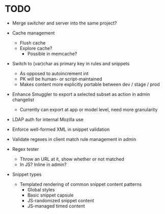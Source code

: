 # TODO

* Merge switcher and server into the same project?

* Cache management
    * Flush cache
    * Explore cache?
        * Possible in memcache?

* Switch to (var)char as primary key in rules and snippets
    * As opposed to autoincrement int
    * PK will be human- or script-maintained
    * Makes content more explicitly portable between dev / stage / prod

* Enhance Smuggler to export a selected subset as action in admin changelist
    * Currently can export at app or model level, need more granularity

* LDAP auth for internal Mozilla use

* Enforce well-formed XML in snippet validation

* Validate regexes in client match rule management in admin

* Regex tester
    * Throw an URL at it, show whether or not matched
    * In JS? Inline in admin?

* Snippet types
    * Templated rendering of common snippet content patterns
        * Global styles
        * Basic snippet capsule
        * JS-randomized snippet content
        * JS-managed timed content
